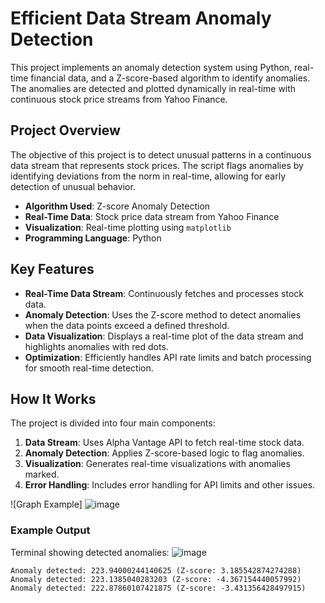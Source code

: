 # Efficient Data Stream Anomaly Detection

This project implements an anomaly detection system using Python, real-time financial data, and a Z-score-based algorithm to identify anomalies. The anomalies are detected and plotted dynamically in real-time with continuous stock price streams from Yahoo Finance.

## Project Overview
The objective of this project is to detect unusual patterns in a continuous data stream that represents stock prices. The script flags anomalies by identifying deviations from the norm in real-time, allowing for early detection of unusual behavior. 

- **Algorithm Used**: Z-score Anomaly Detection
- **Real-Time Data**: Stock price data stream from Yahoo Finance
- **Visualization**: Real-time plotting using `matplotlib`
- **Programming Language**: Python

## Key Features

- **Real-Time Data Stream**: Continuously fetches and processes stock data.
- **Anomaly Detection**: Uses the Z-score method to detect anomalies when the data points exceed a defined threshold.
- **Data Visualization**: Displays a real-time plot of the data stream and highlights anomalies with red dots.
- **Optimization**: Efficiently handles API rate limits and batch processing for smooth real-time detection.

## How It Works

The project is divided into four main components:

1. **Data Stream**: Uses Alpha Vantage API to fetch real-time stock data.
2. **Anomaly Detection**: Applies Z-score-based logic to flag anomalies.
3. **Visualization**: Generates real-time visualizations with anomalies marked.
4. **Error Handling**: Includes error handling for API limits and other issues.

![Graph Example] 
![image](https://github.com/user-attachments/assets/fc3e5fde-50a9-467e-a2b9-99b2605eb6ef)


### Example Output

Terminal showing detected anomalies:
![image](https://github.com/user-attachments/assets/d0bd7f69-1dd4-4bf4-a317-ac467cc9a284)
```plaintext
Anomaly detected: 223.94000244140625 (Z-score: 3.185542874274288)
Anomaly detected: 223.1385040283203 (Z-score: -4.367154440057992)
Anomaly detected: 222.87860107421875 (Z-score: -3.431356428497915)




